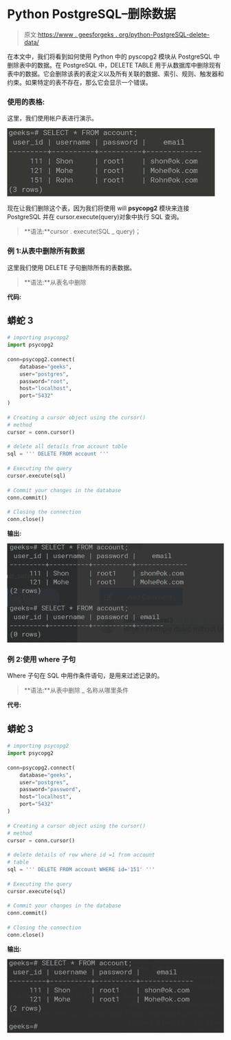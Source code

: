 # Python PostgreSQL–删除数据

> 原文:[https://www . geesforgeks . org/python-PostgreSQL-delete-data/](https://www.geeksforgeeks.org/python-postgresql-delete-data/)

在本文中，我们将看到如何使用 Python 中的 pyscopg2 模块从 PostgreSQL 中删除表中的数据。在 PostgreSQL 中，DELETE TABLE 用于从数据库中删除现有表中的数据。它会删除该表的表定义以及所有关联的数据、索引、规则、触发器和约束。如果特定的表不存在，那么它会显示一个错误。

### 使用的表格:

这里，我们使用帐户表进行演示。

![](img/58b1c322a2a723988dde215815b8608e.png)

现在让我们删除这个表，因为我们将使用 will **psycopg2** 模块来连接 PostgreSQL 并在 cursor.execute(query)对象中执行 SQL 查询。

> **语法:**cursor . execute(SQL _ query)；

### **例 1:从表中删除所有数据**

这里我们使用 DELETE 子句删除所有的表数据。

> **语法:**从表名中删除

**代码:**

## 蟒蛇 3

```py
# importing psycopg2
import psycopg2

conn=psycopg2.connect(
    database="geeks",
    user="postgres",
    password="root",
    host="localhost",
    port="5432"
)

# Creating a cursor object using the cursor() 
# method
cursor = conn.cursor()

# delete all details from account table
sql = ''' DELETE FROM account '''

# Executing the query
cursor.execute(sql)

# Commit your changes in the database
conn.commit()

# Closing the connection
conn.close()
```

**输出:**

![](img/1b327d3fd2acaea5dd5035ed0bcf4e95.png)

### **例 2:使用 where** 子句

Where 子句在 SQL 中用作条件语句，是用来过滤记录的。

> **语法:**从表中删除 _ 名称从哪里条件

**代号:**

## 蟒蛇 3

```py
# importing psycopg2
import psycopg2

conn=psycopg2.connect(
    database="geeks",
    user="postgres",
    password="password",
    host="localhost",
    port="5432"
)

# Creating a cursor object using the cursor() 
# method
cursor = conn.cursor()

# delete details of row where id =1 from account 
# table
sql = ''' DELETE FROM account WHERE id='151' '''

# Executing the query
cursor.execute(sql)

# Commit your changes in the database
conn.commit()

# Closing the connection
conn.close()
```

**输出:**

![](img/5af79ffa479995c4498861d675c1b72c.png)